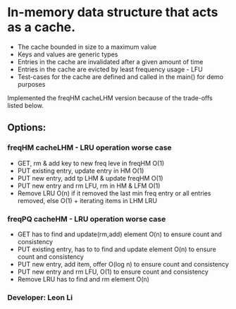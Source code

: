 # In-memory data structure that acts as a cache.
- The cache bounded in size to a maximum value
- Keys and values are generic types
- Entries in the cache are invalidated after a given amount of time
- Entries in the cache are evicted by least frequency usage - LFU
- Test-cases for the cache are defined and called in the main() for demo purposes

Implemented the freqHM cacheLHM version because of the trade-offs listed below.

## Options:

### freqHM cacheLHM - LRU operation worse case
- GET, rm & add key to new freq leve in freqHM O(1)
- PUT existing entry, update entry in HM O(1)
- PUT new entry, add tp LHM & update freqHM O(1)
- PUT new entry and rm LFU, rm in HM & LFM O(1)
- Remove LRU O(n) if it removed the last min freq entry or all entries removed, 
	else O(1) + iterating items in LHM LRU

### freqPQ cacheHM - LRU operation worse case
- GET has to find and update(rm,add) element O(n) to ensure count and consistency
- PUT existing entry, has to to find and update element O(n) to ensure count and consistency
- PUT new entry, add item, offer O(log n) to ensure count and consistency
- PUT new entry and rm LFU, O(1) to ensure count and consistency
- Remove LRU has to find and rm element O(n)


### Developer: Leon Li
